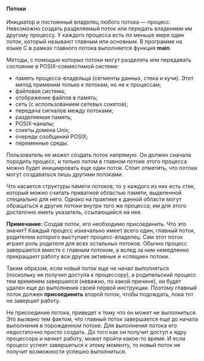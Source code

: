 #### Потоки

Инициатор и постоянный владелец любого потока — процесс. Невозможно создать разделяемый 
поток или передать владением им другому процессу. У каждого процесса есть по меньше мере один поток, 
который называют главным или основным. В программе на языке C в рамках главного потока выполняется функция **main**.

Методы, с помощью которых потоки могут разделять или передавать состояние в POSIX-совместимой системе:
- память процесса-владельца (сегменты данных, стека и кучи). 
Этот метод применим только к потокам, но не к процессам;
- файловая система;
- отображение файлов в память;
- сеть (с использованием сетевых сокетов);
- передача сигналов между потоками;
- разделяемая память;
- POSIX-каналы;
- сокеты домена Unix;
- очереди сообщений POSIX;
- переменные среды.

Пользователь не может создать поток напрямую. Он должен сначала породить процесс, 
и только потом в главном потоке этого процесса можно будет инициировать еще один поток. 
Стоит отметить, что потоки могут создаваться лишь другими потоками.

Что касается структуры памяти потоков, то у каждого из них есть стек, который
можно считать приватной областью памяти, выделенной специально для него.
Однако на практике к данной области могут обращаться и другие потоки внутри
того же процесса; им для этого достаточно иметь указатель, ссылающийся на нее.

**Примечание:**
Создав поток, его необходимо присоединить. Что это значит?
Каждый процесс изначально имеет всего один, главный поток, родителем которого выступает процесс-владелец. 
Сам этот поток играет роль родителя для всех остальных потоков. Обычно процесс завершается вместе с главным потоком, 
а вслед за ним немедленно прекращают работу все другие активные и «спящие» потоки.

Таким образом, если новый поток еще не начал выполняться (поскольку не получил доступа к процессору), 
а родительский процесс тем временем завершился (неважно, по какой причине), он будет удален еще до выполнения своей первой
инструкции. Поэтому главный поток должен **присоединить** второй поток, чтобы подождать, пока тот не завершит работу.

Не присоединие потока, приведет к тому что он может не  выполниться. Это вызвано тем фактом, что главный поток завершается 
еще до начала выполнения в порожденном потоке. Для выполнения потока его недостаточно просто создать. 
До того как он получит доступ к ядру процессора и начнет работу, может пройти какое-то время. 
И если процесс успеет завершиться к этому моменту, то новый поток не получит возможности успешно выполниться.



